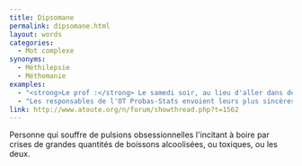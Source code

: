 ```yaml
---
title: Dipsomane
permalink: dipsomane.html
layout: words
categories:
  - Mot complexe
synonyms:
  - Méthilepsie
  - Méthomanie
examples:
  - "<strong>Le prof :</strong> Le samedi soir, au lieu d'aller dans des bouges pour dipsomanes impénitents...<br /><strong>L'amphi :</strong> Monsieur, c'est le gala !<br /><strong>Le prof [un grand sourire] :</strong> Justement ! Faites plutôt cet exercice !<br />"
  - "Les responsables de l'OT Probas-Stats envoient leurs plus sincères satisfecits à l'affidé Poulain pour sa prestation lors de la petite formalité terminale : un \"zéro-faute\" sur toute la copie (seule la toute dernière question n'a pas été traitée) ! Si un jour la modélisation aléatoire (via la marche aléatoire du dipsomane impénitent ou le mouvement brownienvoire lachalien) le tente..."
link: http://www.atoute.org/n/forum/showthread.php?t=1562
---
```


Personne qui souffre de pulsions obsessionnelles l'incitant à boire par crises de grandes quantités de boissons alcoolisées, ou toxiques, ou les deux.
